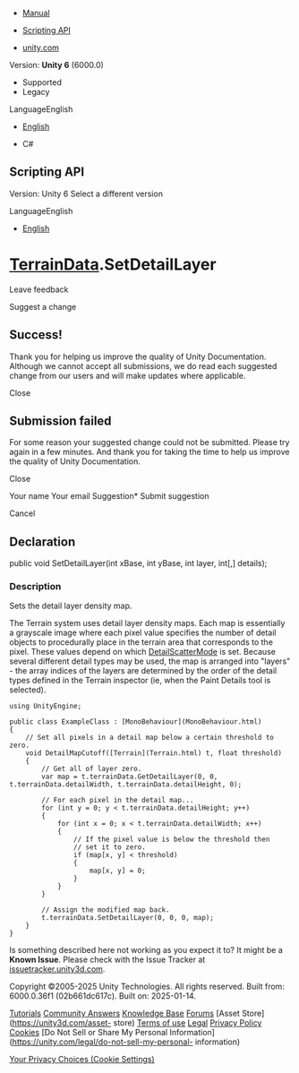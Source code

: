 [ ]()

  * [Manual](../Manual/index.html)
  * [Scripting API](../ScriptReference/index.html)

  * [unity.com](https://unity.com/)

Version: **Unity 6** (6000.0)

  * Supported
  * Legacy

LanguageEnglish

  * [English]()

  * C#

[ ](https://docs.unity3d.com)

## Scripting API

Version: Unity 6 Select a different version

LanguageEnglish

  * [English]()

#  [TerrainData](TerrainData.html).SetDetailLayer

Leave feedback

Suggest a change

## Success!

Thank you for helping us improve the quality of Unity Documentation. Although
we cannot accept all submissions, we do read each suggested change from our
users and will make updates where applicable.

Close

## Submission failed

For some reason your suggested change could not be submitted. Please <a>try
again</a> in a few minutes. And thank you for taking the time to help us
improve the quality of Unity Documentation.

Close

Your name Your email Suggestion* Submit suggestion

Cancel

[ ]()

## Declaration

public void SetDetailLayer(int xBase, int yBase, int layer, int[,] details);

### Description

Sets the detail layer density map.

The Terrain system uses detail layer density maps. Each map is essentially a
grayscale image where each pixel value specifies the number of detail objects
to procedurally place in the terrain area that corresponds to the pixel. These
values depend on which [DetailScatterMode](DetailScatterMode.html) is set.
Because several different detail types may be used, the map is arranged into
"layers" - the array indices of the layers are determined by the order of the
detail types defined in the Terrain inspector (ie, when the Paint Details tool
is selected).

    
    
    using UnityEngine;  
      
    public class ExampleClass : [MonoBehaviour](MonoBehaviour.html)
    {
        // Set all pixels in a detail map below a certain threshold to zero.
        void DetailMapCutoff([Terrain](Terrain.html) t, float threshold)
        {
            // Get all of layer zero.
            var map = t.terrainData.GetDetailLayer(0, 0, t.terrainData.detailWidth, t.terrainData.detailHeight, 0);  
      
            // For each pixel in the detail map...
            for (int y = 0; y < t.terrainData.detailHeight; y++)
            {
                for (int x = 0; x < t.terrainData.detailWidth; x++)
                {
                    // If the pixel value is below the threshold then
                    // set it to zero.
                    if (map[x, y] < threshold)
                    {
                        map[x, y] = 0;
                    }
                }
            }  
      
            // Assign the modified map back.
            t.terrainData.SetDetailLayer(0, 0, 0, map);
        }
    }
    

Is something described here not working as you expect it to? It might be a
**Known Issue**. Please check with the Issue Tracker at
[issuetracker.unity3d.com](https://issuetracker.unity3d.com).

Copyright ©2005-2025 Unity Technologies. All rights reserved. Built from:
6000.0.36f1 (02b661dc617c). Built on: 2025-01-14.

[Tutorials](https://unity3d.com/learn) [Community
Answers](https://answers.unity3d.com) [Knowledge
Base](https://support.unity3d.com/hc/en-us)
[Forums](https://forum.unity3d.com) [Asset Store](https://unity3d.com/asset-
store) [Terms of use](https://docs.unity3d.com/Manual/TermsOfUse.html)
[Legal](https://unity.com/legal) [Privacy
Policy](https://unity.com/legal/privacy-policy)
[Cookies](https://unity.com/legal/cookie-policy) [Do Not Sell or Share My
Personal Information](https://unity.com/legal/do-not-sell-my-personal-
information)

[Your Privacy Choices (Cookie Settings)](javascript:void\(0\);)

